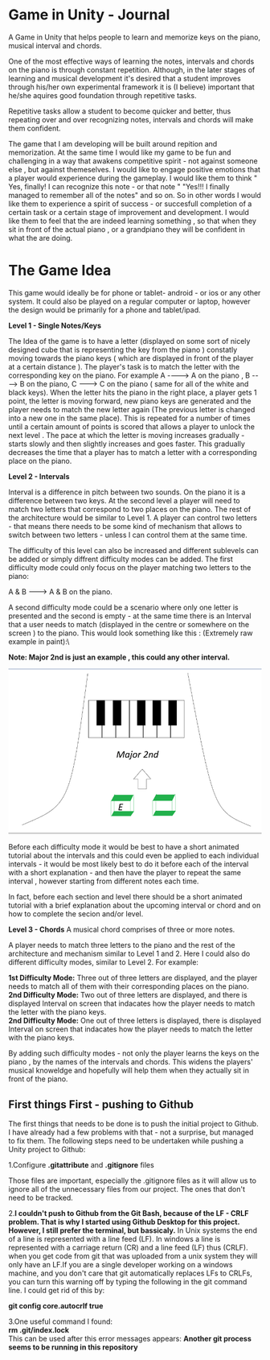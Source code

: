 # Game in Unity - Journal 

A Game in Unity that helps people to learn and memorize keys on the piano, musical interval and chords.

One of the most effective ways of learning the notes, intervals and chords on the piano is through constant repetition. Although, in the later stages of learning and musical development it's desired that a student improves through his/her own experimental framework it is (I believe) important that he/she aquires good foundation through repetitive tasks.

Repetitive tasks allow a student to become quicker and better, thus repeating over and over recognizing notes, intervals and chords will make them confident. 

The game that I am developing will be built around repition and memorization. At the same time I would like my game to be fun and challenging in a way that awakens competitive spirit - not against someone else , but against themeselves. I would like to engage positive emotions that a player would experience during the gameplay. I would like them to think " Yes, finally! I can recognize this note - or that note " "Yes!!! I finally managed to remember all of the notes" and so on. So in other words I would like them to experience a spirit of success - or succesfull completion of a certain task or a certain stage of improvement and development. I would like them to feel that the are indeed learning something , so that when they sit in front of the actual piano , or a grandpiano they will be confident in what the are doing.

# The Game Idea

This game would ideally be for  phone or tablet- android - or ios or any other system. It could also be played on a regular computer or laptop, however the design would be primarily for a phone and tablet/ipad.

**Level 1 - Single Notes/Keys**

The Idea of the game is to have a letter (displayed on some sort of nicely designed cube that is representing the key from the piano ) constatly moving towards the piano keys  ( which are displayed in front of the player at a certain distance ). The player's task is to match the letter with the corresponding key on the piano. For example A ----> A on the piano , B ----> B on the piano, C ---> C on the piano ( same for all of the white and black keys). When the letter hits the piano in the right place, a player gets 1 point, the letter is moving forward, new piano keys are generated and the player needs to match the new letter again (The previous letter is changed into a new one in the same place). This is repeated for a number of times until a certain amount of points is scored that allows a player to unlock the next level . The pace at which the letter is moving increases gradually - starts slowly and then slightly increases and goes faster. This gradually  decreases the time that a player has to match a letter with a corresponding place on the piano.

**Level 2 - Intervals**

Interval is a difference in pitch between two sounds. On the piano it is a difference between two keys. 
At the second level a player will need to match two letters that correspond to two places on the piano. The rest of the architecture would be similar to Level 1. A player can control two letters - that means there needs to be some kind of mechanism that allows to switch between two letters - unless I can control them at the same time. 

The difficulty of this level can also be increased and different sublevels can be added or simply diffrent difficulty modes can be added. The first difficulty mode could only focus on the player matching two letters to the piano: 

A & B ---> A & B on the piano.

A second difficulty mode could be a scenario where only one letter is presented and the second is empty - at the same time there is an Interval that a user needs to match (displayed in the centre or somewhere on the screen ) to the piano. This would look something like this : (Extremely raw example in paint):\

**Note: Major 2nd is just an example , this could any other interval.**

![](Images/Level2.png)




Before each difficulty mode it would be best to have a short animated tutorial about the intervals and this could even be applied to each individual intervals - it would be most likely best to do it before each of the interval with a short explanation - and then have the player to repeat the same interval , however starting from different notes each time.

In fact, before each section and level there should be a short animated tutorial with a brief explanation about the upcoming interval or chord and on how to complete the secion and/or level.





**Level 3 - Chords**
A musical chord comprises of three or more notes. 

A player needs to match three letters to the piano and the rest of the architecture and mechanism similar to Level 1 and 2. Here I could also do different difficulty modes, similar to Level 2. For example: 

**1st Difficulty Mode:** Three out of three letters are displayed, and the player needs to match all of them with their corresponding places on the piano.\
**2nd Difficulty Mode:** Two out of three letters are displayed, and there is displayed Interval on screen that indacates how the player needs to match the letter with the piano keys.\
**2nd Difficulty Mode:** One out of three letters is displayed, there is displayed Interval on screen that indacates how the player needs to match the letter with the piano keys.

By adding such difficulty modes - not only the player learns the keys on the piano , by the names of the intervals and chords. This widens the players' musical knoweldge and hopefully will help them when they actually sit in front of the piano. 

## First things First - pushing to Github 
The first things that needs to be done is to push the initial project to Github. I have already had a few problems with that - not a surprise, but managed to fix them. The following steps need to be undertaken while pushing a Unity project to Github: 

1.Configure **.gitattribute** and **.gitignore** files 

Those files are important, especially the .gitignore files as it will allow us to ignore all of the unnecessary files from our project. The ones that don't need to be tracked. 


2.**I couldn't push to Github from the Git Bash, because of the LF - CRLF problem. That is why I started using Github Desktop for this project. However, I still prefer the terminal, but bassicaly.** In Unix systems the end of a line is represented with a line feed (LF). In windows a line is represented with a carriage return (CR) and a line feed (LF) thus (CRLF). when you get code from git that was uploaded from a unix system they will only have an LF.If you are a single developer working on a windows machine, and you don't care that git automatically replaces LFs to CRLFs, you can turn this warning off by typing the following in the git command line. I could get rid of this by: 

**git config core.autocrlf true**

3.One useful command I found:\
**rm .git/index.lock**\
This can be used after this error messages appears: **Another git process seems to be running in this repository**




